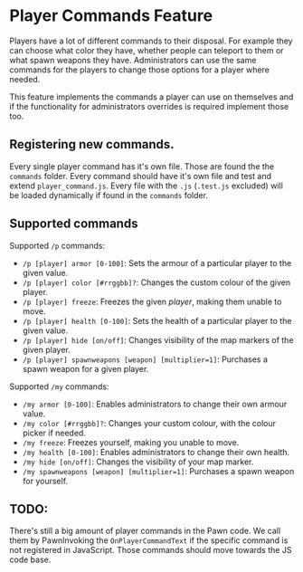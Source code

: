 # Player Commands Feature
Players have a lot of different commands to their disposal. For example they can choose what color
they have, whether people can teleport to them or what spawn weapons they have. Administrators can
use the same commands for the players to change those options for a player where needed.

This feature implements the commands a player can use on themselves and if the functionality for 
administrators overrides is required implement those too.

## Registering new commands.
Every single player command has it's own file. Those are found the the `commands` folder.
Every command should have it's own file and test and extend `player_command.js`. Every file 
with the `.js` (`.test.js` excluded) will be loaded dynamically if found in the `commands` folder.

## Supported commands
Supported `/p` commands:

  * `/p [player] armor [0-100]`: Sets the armour of a particular player to the given value.
  * `/p [player] color [#rrggbb]?`: Changes the custom colour of the given player.
  * `/p [player] freeze`: Freezes the given _player_, making them unable to move.
  * `/p [player] health [0-100]`: Sets the health of a particular player to the given value.
  * `/p [player] hide [on/off]`: Changes visibility of the map markers of the given player.
  * `/p [player] spawnweapons [weapon] [multiplier=1]`: Purchases a spawn weapon for a given player.

Supported `/my` commands:

  * `/my armor [0-100]`: Enables administrators to change their own armour value.
  * `/my color [#rrggbb]?`: Changes your custom colour, with the colour picker if needed.
  * `/my freeze`: Freezes yourself, making you unable to move.
  * `/my health [0-100]`: Enables administrators to change their own health.
  * `/my hide [on/off]`: Changes the visibility of your map marker.
  * `/my spawnweapons [weapon] [multiplier=1]`: Purchases a spawn weapon for yourself.

## TODO:
There's still a big amount of player commands in the Pawn code. We call them by PawnInvoking the
`OnPlayerCommandText` if the specific command is not registered in JavaScript. Those commands should
move towards the JS code base.
